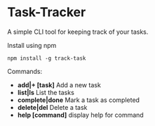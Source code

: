 # Task-Tracker

A simple CLI tool for keeping track of your tasks.

Install using npm

```npm
npm install -g track-task
```

Commands:

- **add|+ [task]** Add a new task
- **list|ls** List the tasks
- **complete|done** Mark a task as completed
- **delete|del** Delete a task
- **help [command]** display help for command

